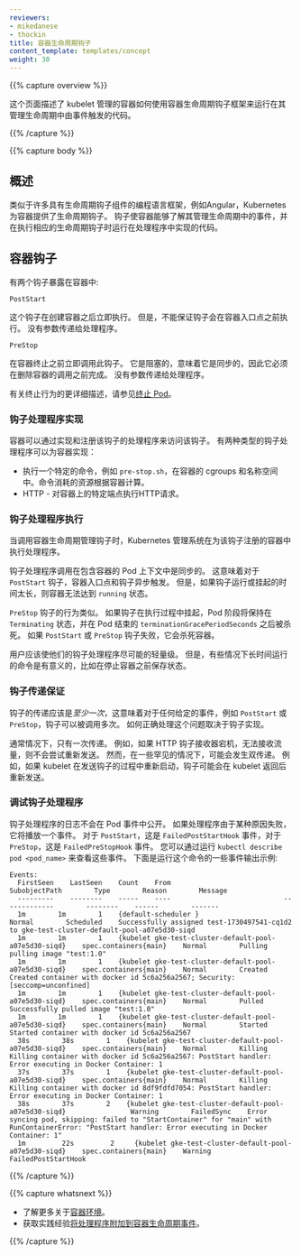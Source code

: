 ```yaml
---
reviewers:
- mikedanese
- thockin
title: 容器生命周期钩子
content_template: templates/concept
weight: 30
---
```


<!--
reviewers:
- mikedanese
- thockin
title: Container Lifecycle Hooks
content_template: templates/concept
weight: 30
-->


{{% capture overview %}}

<!--
This page describes how kubelet managed Containers can use the Container lifecycle hook framework
to run code triggered by events during their management lifecycle.
-->
这个页面描述了 kubelet 管理的容器如何使用容器生命周期钩子框架来运行在其管理生命周期中由事件触发的代码。

{{% /capture %}}


{{% capture body %}}

<!--
## Overview
-->

## 概述

<!--
Analogous to many programming language frameworks that have component lifecycle hooks, such as Angular,
Kubernetes provides Containers with lifecycle hooks.
The hooks enable Containers to be aware of events in their management lifecycle
and run code implemented in a handler when the corresponding lifecycle hook is executed.
-->
类似于许多具有生命周期钩子组件的编程语言框架，例如Angular，Kubernetes为容器提供了生命周期钩子。
钩子使容器能够了解其管理生命周期中的事件，并在执行相应的生命周期钩子时运行在处理程序中实现的代码。

<!--
## Container hooks
-->

## 容器钩子

<!--
There are two hooks that are exposed to Containers:
-->
有两个钩子暴露在容器中:

`PostStart`

<!--
This hook executes immediately after a container is created.
However, there is no guarantee that the hook will execute before the container ENTRYPOINT.
No parameters are passed to the handler.
-->
这个钩子在创建容器之后立即执行。
但是，不能保证钩子会在容器入口点之前执行。
没有参数传递给处理程序。

`PreStop`

<!--
This hook is called immediately before a container is terminated.
It is blocking, meaning it is synchronous,
so it must complete before the call to delete the container can be sent.
No parameters are passed to the handler.
-->
在容器终止之前立即调用此钩子。
它是阻塞的，意味着它是同步的，因此它必须在删除容器的调用之前完成。
没有参数传递给处理程序。

<!--
A more detailed description of the termination behavior can be found in
[Termination of Pods](/docs/concepts/workloads/pods/pod/#termination-of-pods).
-->
有关终止行为的更详细描述，请参见[终止 Pod](/docs/concepts/workloads/pods/pod/#termination-of-pods)。

<!--
### Hook handler implementations
-->

### 钩子处理程序实现

<!--
Containers can access a hook by implementing and registering a handler for that hook.
There are two types of hook handlers that can be implemented for Containers:
-->
容器可以通过实现和注册该钩子的处理程序来访问该钩子。
有两种类型的钩子处理程序可以为容器实现：

<!--
* Exec - Executes a specific command, such as `pre-stop.sh`, inside the cgroups and namespaces of the Container.
Resources consumed by the command are counted against the Container.
* HTTP - Executes an HTTP request against a specific endpoint on the Container.
-->

* 执行一个特定的命令，例如 `pre-stop.sh`，在容器的 cgroups 和名称空间中。命令消耗的资源根据容器计算。
* HTTP - 对容器上的特定端点执行HTTP请求。

<!--
### Hook handler execution
-->

### 钩子处理程序执行

<!--
When a Container lifecycle management hook is called,
the Kubernetes management system executes the handler in the Container registered for that hook. 
-->
当调用容器生命周期管理钩子时，Kubernetes 管理系统在为该钩子注册的容器中执行处理程序。

<!--
Hook handler calls are synchronous within the context of the Pod containing the Container.
This means that for a `PostStart` hook,
the Container ENTRYPOINT and hook fire asynchronously.
However, if the hook takes too long to run or hangs,
the Container cannot reach a `running` state.
-->
钩子处理程序调用在包含容器的 Pod 上下文中是同步的。
这意味着对于 `PostStart` 钩子，容器入口点和钩子异步触发。
但是，如果钩子运行或挂起的时间太长，则容器无法达到 `running` 状态。

<!--
The behavior is similar for a `PreStop` hook.
If the hook hangs during execution,
the Pod phase stays in a `Terminating` state and is killed after `terminationGracePeriodSeconds` of pod ends.
If a `PostStart` or `PreStop` hook fails,
it kills the Container.
-->
`PreStop` 钩子的行为类似。
如果钩子在执行过程中挂起，Pod 阶段将保持在 `Terminating` 状态，并在 Pod 结束的 `terminationGracePeriodSeconds` 之后被杀死。
如果 `PostStart` 或 `PreStop` 钩子失败，它会杀死容器。

<!--
Users should make their hook handlers as lightweight as possible.
There are cases, however, when long running commands make sense,
such as when saving state prior to stopping a Container.
-->
用户应该使他们的钩子处理程序尽可能的轻量级。
但是，有些情况下长时间运行的命令是有意义的，比如在停止容器之前保存状态。

<!--
### Hook delivery guarantees
-->

### 钩子传递保证

<!--
Hook delivery is intended to be *at least once*,
which means that a hook may be called multiple times for any given event,
such as for `PostStart` or `PreStop`.
It is up to the hook implementation to handle this correctly.
-->
钩子的传递应该是*至少一次*，这意味着对于任何给定的事件，例如 `PostStart` 或 `PreStop`，钩子可以被调用多次。
如何正确处理这个问题取决于钩子实现。

<!--
Generally, only single deliveries are made.
If, for example, an HTTP hook receiver is down and is unable to take traffic,
there is no attempt to resend.
In some rare cases, however, double delivery may occur.
For instance, if a kubelet restarts in the middle of sending a hook,
the hook might be resent after the kubelet comes back up.
-->
通常情况下，只有一次传递。
例如，如果 HTTP 钩子接收器宕机，无法接收流量，则不会尝试重新发送。
然而，在一些罕见的情况下，可能会发生双传递。
例如，如果 kubelet 在发送钩子的过程中重新启动，钩子可能会在 kubelet 返回后重新发送。

<!--
### Debugging Hook handlers
-->

### 调试钩子处理程序

<!--
The logs for a Hook handler are not exposed in Pod events.
If a handler fails for some reason, it broadcasts an event.
For `PostStart`, this is the `FailedPostStartHook` event,
and for `PreStop`, this is the `FailedPreStopHook` event.
You can see these events by running `kubectl describe pod <pod_name>`.
Here is some example output of events from running this command:
-->
钩子处理程序的日志不会在 Pod 事件中公开。
如果处理程序由于某种原因失败，它将播放一个事件。
对于 `PostStart`，这是 `FailedPostStartHook` 事件，对于 `PreStop`，这是 `FailedPreStopHook` 事件。
您可以通过运行 `kubectl describe pod <pod_name>` 来查看这些事件。
下面是运行这个命令的一些事件输出示例:

```
Events:
  FirstSeen    LastSeen    Count    From                            SubobjectPath        Type        Reason        Message
  ---------    --------    -----    ----                            -------------        --------    ------        -------
  1m        1m        1    {default-scheduler }                                Normal        Scheduled    Successfully assigned test-1730497541-cq1d2 to gke-test-cluster-default-pool-a07e5d30-siqd
  1m        1m        1    {kubelet gke-test-cluster-default-pool-a07e5d30-siqd}    spec.containers{main}    Normal        Pulling        pulling image "test:1.0"
  1m        1m        1    {kubelet gke-test-cluster-default-pool-a07e5d30-siqd}    spec.containers{main}    Normal        Created        Created container with docker id 5c6a256a2567; Security:[seccomp=unconfined]
  1m        1m        1    {kubelet gke-test-cluster-default-pool-a07e5d30-siqd}    spec.containers{main}    Normal        Pulled        Successfully pulled image "test:1.0"
  1m        1m        1    {kubelet gke-test-cluster-default-pool-a07e5d30-siqd}    spec.containers{main}    Normal        Started        Started container with docker id 5c6a256a2567
  38s        38s        1    {kubelet gke-test-cluster-default-pool-a07e5d30-siqd}    spec.containers{main}    Normal        Killing        Killing container with docker id 5c6a256a2567: PostStart handler: Error executing in Docker Container: 1
  37s        37s        1    {kubelet gke-test-cluster-default-pool-a07e5d30-siqd}    spec.containers{main}    Normal        Killing        Killing container with docker id 8df9fdfd7054: PostStart handler: Error executing in Docker Container: 1
  38s        37s        2    {kubelet gke-test-cluster-default-pool-a07e5d30-siqd}                Warning        FailedSync    Error syncing pod, skipping: failed to "StartContainer" for "main" with RunContainerError: "PostStart handler: Error executing in Docker Container: 1"
  1m         22s         2     {kubelet gke-test-cluster-default-pool-a07e5d30-siqd}    spec.containers{main}    Warning        FailedPostStartHook
```

{{% /capture %}}

{{% capture whatsnext %}}

<!--
* Learn more about the [Container environment](/docs/concepts/containers/container-environment-variables/).
* Get hands-on experience
  [attaching handlers to Container lifecycle events](/docs/tasks/configure-pod-container/attach-handler-lifecycle-event/).
-->

* 了解更多关于[容器环境](/docs/concepts/containers/container-environment-variables/)。
* 获取实践经验[将处理程序附加到容器生命周期事件](/docs/tasks/configure-pod-container/attach-handler-lifecycle-event/)。

{{% /capture %}}
